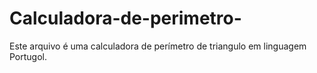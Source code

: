 # Calculadora-de-perimetro-
Este arquivo é uma calculadora de perímetro de triangulo em linguagem Portugol.

